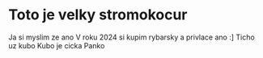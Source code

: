# Toto je velky stromokocur

Ja si myslim ze ano
V roku 2024 si kupim rybarsky a privlace ano :]
Ticho uz kubo
Kubo je cicka
Panko
 

